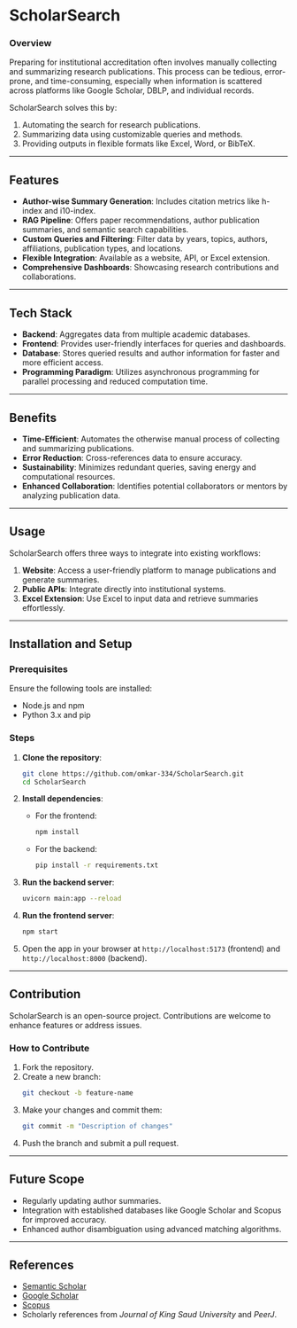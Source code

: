 # ScholarSearch

### Overview
Preparing for institutional accreditation often involves manually collecting and summarizing research publications. This process can be tedious, error-prone, and time-consuming, especially when information is scattered across platforms like Google Scholar, DBLP, and individual records. 

ScholarSearch solves this by:
1. Automating the search for research publications.
2. Summarizing data using customizable queries and methods.
3. Providing outputs in flexible formats like Excel, Word, or BibTeX.

---

## Features
- **Author-wise Summary Generation**: Includes citation metrics like h-index and i10-index.
- **RAG Pipeline**: Offers paper recommendations, author publication summaries, and semantic search capabilities.
- **Custom Queries and Filtering**: Filter data by years, topics, authors, affiliations, publication types, and locations.
- **Flexible Integration**: Available as a website, API, or Excel extension.
- **Comprehensive Dashboards**: Showcasing research contributions and collaborations.

---

## Tech Stack
- **Backend**: Aggregates data from multiple academic databases.
- **Frontend**: Provides user-friendly interfaces for queries and dashboards.
- **Database**: Stores queried results and author information for faster and more efficient access.
- **Programming Paradigm**: Utilizes asynchronous programming for parallel processing and reduced computation time.

---

## Benefits
- **Time-Efficient**: Automates the otherwise manual process of collecting and summarizing publications.
- **Error Reduction**: Cross-references data to ensure accuracy.
- **Sustainability**: Minimizes redundant queries, saving energy and computational resources.
- **Enhanced Collaboration**: Identifies potential collaborators or mentors by analyzing publication data.

---

## Usage
ScholarSearch offers three ways to integrate into existing workflows:
1. **Website**: Access a user-friendly platform to manage publications and generate summaries.
2. **Public APIs**: Integrate directly into institutional systems.
3. **Excel Extension**: Use Excel to input data and retrieve summaries effortlessly.

---

## Installation and Setup

### Prerequisites
Ensure the following tools are installed:
- Node.js and npm
- Python 3.x and pip

### Steps
1. **Clone the repository**:
   ```bash
   git clone https://github.com/omkar-334/ScholarSearch.git
   cd ScholarSearch
   ```

2. **Install dependencies**:
   - For the frontend:
     ```bash
     npm install
     ```
   - For the backend:
     ```bash
     pip install -r requirements.txt
     ```

3. **Run the backend server**:
   ```bash
   uvicorn main:app --reload
   ```

4. **Run the frontend server**:
   ```bash
   npm start
   ```

5. Open the app in your browser at `http://localhost:5173` (frontend) and `http://localhost:8000` (backend).

---

## Contribution

ScholarSearch is an open-source project. Contributions are welcome to enhance features or address issues. 

### How to Contribute
1. Fork the repository.
2. Create a new branch:
   ```bash
   git checkout -b feature-name
   ```
3. Make your changes and commit them:
   ```bash
   git commit -m "Description of changes"
   ```
4. Push the branch and submit a pull request.


---

## Future Scope
- Regularly updating author summaries.
- Integration with established databases like Google Scholar and Scopus for improved accuracy.
- Enhanced author disambiguation using advanced matching algorithms.

---

## References
- [Semantic Scholar](https://www.semanticscholar.org/)
- [Google Scholar](https://scholar.google.com/)
- [Scopus](https://www.scopus.com/home)
- Scholarly references from *Journal of King Saud University* and *PeerJ*.

